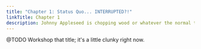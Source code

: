 ```yaml
---
title: "Chapter 1: Status Quo... INTERRUPTED?!"
linkTitle: Chapter 1
description: Johnny Appleseed is chopping wood or whatever the normal thing is when suddenly, an inciting incident attacks!
---
```

@TODO Workshop that title; it's a little clunky right now.